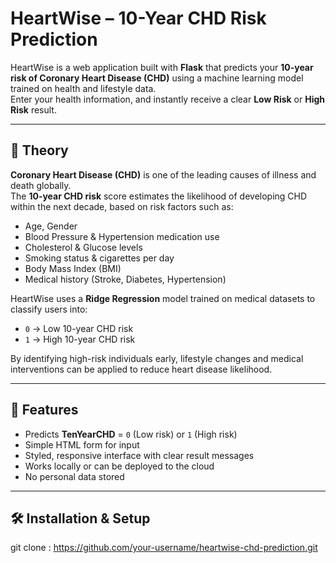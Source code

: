 # HeartWise – 10-Year CHD Risk Prediction

HeartWise is a web application built with **Flask** that predicts your **10-year risk of Coronary Heart Disease (CHD)** using a machine learning model trained on health and lifestyle data.  
Enter your health information, and instantly receive a clear **Low Risk** or **High Risk** result.

---

## 📖 Theory

**Coronary Heart Disease (CHD)** is one of the leading causes of illness and death globally.  
The **10-year CHD risk** score estimates the likelihood of developing CHD within the next decade, based on risk factors such as:

- Age, Gender  
- Blood Pressure & Hypertension medication use  
- Cholesterol & Glucose levels  
- Smoking status & cigarettes per day  
- Body Mass Index (BMI)  
- Medical history (Stroke, Diabetes, Hypertension)  

HeartWise uses a **Ridge Regression** model trained on medical datasets to classify users into:
- `0` → Low 10-year CHD risk  
- `1` → High 10-year CHD risk  

By identifying high-risk individuals early, lifestyle changes and medical interventions can be applied to reduce heart disease likelihood.

---

## 🚀 Features

- Predicts **TenYearCHD** = `0` (Low risk) or `1` (High risk)  
- Simple HTML form for input  
- Styled, responsive interface with clear result messages  
- Works locally or can be deployed to the cloud  
- No personal data stored

---
## 🛠 Installation & Setup
git clone :
https://github.com/your-username/heartwise-chd-prediction.git




